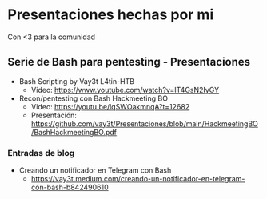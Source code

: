# Presentaciones hechas por mi
Con <3 para la comunidad

## Serie de Bash para pentesting - Presentaciones 

* Bash Scripting by Vay3t L4tin-HTB
    * Video: https://www.youtube.com/watch?v=IT4GsN2IyGY
* Recon/pentesting con Bash Hackmeeting BO
    * Video: https://youtu.be/lqSWOakmnqA?t=12682
    * Presentación: https://github.com/vay3t/Presentaciones/blob/main/HackmeetingBO/BashHackmeetingBO.pdf

### Entradas de blog
* Creando un notificador en Telegram con Bash
   * https://vay3t.medium.com/creando-un-notificador-en-telegram-con-bash-b842490610
